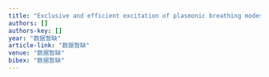 ```yaml
---
title: "Exclusive and efficient excitation of plasmonic breathing modes of a metallic nanodisc with the radially polarized optical beams"
authors: []
authors-key: []
year: "数据暂缺"
article-link: "数据暂缺"
venue: "数据暂缺"
bibex: "数据暂缺"
---
```

